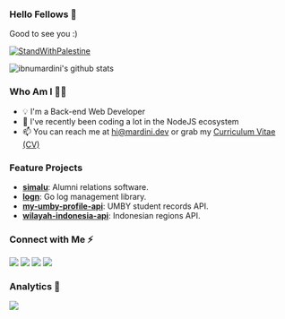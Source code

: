 ### Hello Fellows 👋

Good to see you :)

[![StandWithPalestine](https://raw.githubusercontent.com/Safouene1/support-palestine-banner/master/StandWithPalestine.svg)](https://github.com/Safouene1/support-palestine-banner/Markdown-pages/Support.md)

![ibnumardini's github stats](https://github-readme-stats.vercel.app/api?username=ibnumardini&show_icons=true&count_private=true&bg_color=30,e96443,904e95&title_color=fff&text_color=fff&icon_color=fff)

### Who Am I 👨‍💻
- 💡 I'm a Back-end Web Developer
- 🌱 I've recently been coding a lot in the NodeJS ecosystem
- 📫 You can reach me at hi@mardini.dev or grab my [Curriculum Vitae (CV)](https://s.id/fatkur-cv-download)

### Feature Projects

- [**simalu**](https://github.com/ibnumardini/simalu): Alumni relations software.
- [**logn**](https://github.com/ibnumardini/logn): Go log management library.
- [**my-umby-profile-api**](https://github.com/ibnumardini/my-umby-profile-api): UMBY student records API.
- [**wilayah-indonesia-api**](https://github.com/ibnumardini/wilayah-indonesia-api): Indonesian regions API.

### Connect with Me ⚡️
<a href="https://t.me/ibnumardini"><img src="https://img.shields.io/badge/Telegram-2CA5E0?logo=telegram&logoColor=white"/></a>
<a href="https://www.linkedin.com/in/ibnumardini/"><img src="https://custom-icon-badges.demolab.com/badge/LinkedIn-0A66C2?logo=linkedin-white&logoColor=fff"/></a>
<a href="https://www.facebook.com/ibnumardini/"><img src="https://img.shields.io/badge/Facebook-%231877F2.svg?logo=Facebook&logoColor=white"/></a>
<a href="http://instagram.com/ibnu.mardini.dev"><img src="https://img.shields.io/badge/Instagram-%23E4405F.svg?logo=Instagram&logoColor=white"/></a>

### Analytics 🚀
![](https://komarev.com/ghpvc/?username=ibnumardini&color=green)
